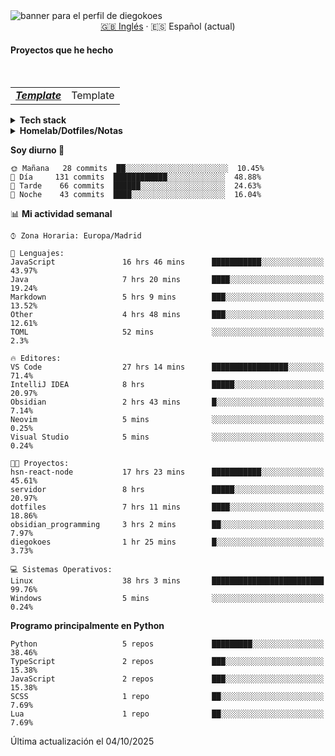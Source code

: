 <picture>
 <source media="(prefers-color-scheme: dark)" srcset="https://i.imgur.com/G5n6xUz.png">
 <source media="(prefers-color-scheme: light)" srcset="https://i.imgur.com/8gLfu4u.png">
 <img alt="banner para el perfil de diegokoes" src="https://i.imgur.com/G5n6xUz.png">
</picture>

<!-- Cambiador de idioma -->
<div align="center">
  <a href="./README.md">🇬🇧 Inglés</a> · <a>🇪🇸 Español (actual)</a>
</div>

#### Proyectos que he hecho

  <br>
  <table>
    <tbody>
      <tr>
        <td>
          <em>
            <strong><a href="#">Template</a></strong>
          </em>
        </td>
        <td>
Template         </td>
      </tr>
  </tbody>
  </table>

<details>
  <summary><strong>Tech stack</strong></summary>

  <!-- Frontend -->
  <img alt="Frontend" src="https://img.shields.io/badge/Front%20%20%20-20232a?style=for-the-badge&logo=terminal&logoColor=white">
  <img alt="Angular" src="https://img.shields.io/badge/angular-7E22CE?style=for-the-badge&logo=angular&logoColor=white">
  <img alt="React" src="https://img.shields.io/badge/react-20232a?style=for-the-badge&logo=react&logoColor=61DAFB">
  <img alt="Tailwind CSS" src="https://img.shields.io/badge/tailwindcss-06B6D4?style=for-the-badge&logo=tailwindcss&logoColor=white">
  <img alt="SCSS/SASS" src="https://img.shields.io/badge/scss-CC6699?style=for-the-badge&logo=sass&logoColor=white">
<br>

  <!-- Backend -->
  <img alt="Backend" src="https://img.shields.io/badge/Back%20%20%20%20-20232a?style=for-the-badge&logo=terminal&logoColor=white">
  <img alt="Node.js" src="https://img.shields.io/badge/node.js-339933?style=for-the-badge&logo=nodedotjs&logoColor=white">
  <img alt="Express" src="https://img.shields.io/badge/express-000000?style=for-the-badge&logo=express&logoColor=white">
  <img alt="Spring" src="https://img.shields.io/badge/spring-6DB33F?style=for-the-badge&logo=spring&logoColor=white">
<br>

  <!-- Databases -->
  <img alt="Databases" src="https://img.shields.io/badge/DB's%20-20232a?style=for-the-badge&logo=terminal&logoColor=white">
  <img alt="MongoDB" src="https://img.shields.io/badge/mongodb-4EA94B?style=for-the-badge&logo=mongodb&logoColor=white">
  <img alt="Supabase" src="https://img.shields.io/badge/supabase-3ECF8E?style=for-the-badge&logo=supabase&logoColor=white">
  <img alt="Valkey" src="https://img.shields.io/badge/valkey-DC382D?style=for-the-badge&logo=valkey&logoColor=white">
  <img alt="DBeaver" src="https://img.shields.io/badge/dbeaver-2F6BFF?style=for-the-badge&logo=dbeaver&logoColor=white">
<br>
  <!-- DevOps -->
  <img alt="DevOps" src="https://img.shields.io/badge/DevOps%20%20%20-20232a?style=for-the-badge&logo=terminal&logoColor=white">
  <img alt="Docker" src="https://img.shields.io/badge/docker-2496ED?style=for-the-badge&logo=docker&logoColor=white">
  <img alt="Proxmox" src="https://img.shields.io/badge/proxmox-e57000?style=for-the-badge&logo=proxmox&logoColor=white">
  <img alt="Jenkins" src="https://img.shields.io/badge/jenkins-D24939?style=for-the-badge&logo=jenkins&logoColor=white">
  <img alt="Git" src="https://img.shields.io/badge/git-F05032?style=for-the-badge&logo=git&logoColor=white">
</details>

<details>
  <summary><strong>Homelab/Dotfiles/Notas</strong></summary>

  <table>
    <tbody>
      <tr>
        <td>
          <strong><a href="https://github.com/diegokoes/proxmox">proxmox</a></strong>
        </td>
        <td>Configuraciones y documentación relacionadas con Proxmox</td>
      </tr>
      <tr>
        <td>
          <strong><a href="https://github.com/diegokoes/dotfiles">dotfiles</a></strong>
        </td>
        <td>Mis dotfiles y la configuración del entorno</td>
      </tr>
      <tr>
        <td>
          <strong><a href="https://github.com/diegokoes/NOTES_programming">obsidian_programming</a></strong>
        </td>
        <td>Notas y vault de Obsidian sobre programación/tecnología</td>
      </tr>
    </tbody>
  </table>
</details>

<!--START_SECTION:waka_es-->
**Soy diurno 🐤** 

```text
🌞 Mañana   28 commits  ██░░░░░░░░░░░░░░░░░░░░░░░  10.45%
🌆 Día     131 commits  ████████████░░░░░░░░░░░░░  48.88%
🌃 Tarde    66 commits  ██████░░░░░░░░░░░░░░░░░░░  24.63%
🌙 Noche    43 commits  ████░░░░░░░░░░░░░░░░░░░░░  16.04%
```


📊 **Mi actividad semanal** 

```text
⌚︎ Zona Horaria: Europa/Madrid

💬 Lenguajes: 
JavaScript               16 hrs 46 mins      ███████████░░░░░░░░░░░░░░   43.97% 
Java                     7 hrs 20 mins       ████░░░░░░░░░░░░░░░░░░░░░   19.24% 
Markdown                 5 hrs 9 mins        ███░░░░░░░░░░░░░░░░░░░░░░   13.52% 
Other                    4 hrs 48 mins       ███░░░░░░░░░░░░░░░░░░░░░░   12.61% 
TOML                     52 mins             ░░░░░░░░░░░░░░░░░░░░░░░░░   2.3%

🔥 Editores: 
VS Code                  27 hrs 14 mins      █████████████████░░░░░░░░   71.4% 
IntelliJ IDEA            8 hrs               █████░░░░░░░░░░░░░░░░░░░░   20.97% 
Obsidian                 2 hrs 43 mins       █░░░░░░░░░░░░░░░░░░░░░░░░   7.14% 
Neovim                   5 mins              ░░░░░░░░░░░░░░░░░░░░░░░░░   0.25% 
Visual Studio            5 mins              ░░░░░░░░░░░░░░░░░░░░░░░░░   0.24%

🐱‍💻 Proyectos: 
hsn-react-node           17 hrs 23 mins      ███████████░░░░░░░░░░░░░░   45.61% 
servidor                 8 hrs               █████░░░░░░░░░░░░░░░░░░░░   20.97% 
dotfiles                 7 hrs 11 mins       ████░░░░░░░░░░░░░░░░░░░░░   18.86% 
obsidian_programming     3 hrs 2 mins        ██░░░░░░░░░░░░░░░░░░░░░░░   7.97% 
diegokoes                1 hr 25 mins        █░░░░░░░░░░░░░░░░░░░░░░░░   3.73%

💻 Sistemas Operativos: 
Linux                    38 hrs 3 mins       █████████████████████████   99.76% 
Windows                  5 mins              ░░░░░░░░░░░░░░░░░░░░░░░░░   0.24%

```

**Programo principalmente en Python** 

```text
Python                   5 repos             █████████░░░░░░░░░░░░░░░░   38.46% 
TypeScript               2 repos             ███░░░░░░░░░░░░░░░░░░░░░░   15.38% 
JavaScript               2 repos             ███░░░░░░░░░░░░░░░░░░░░░░   15.38% 
SCSS                     1 repo              ██░░░░░░░░░░░░░░░░░░░░░░░   7.69% 
Lua                      1 repo              ██░░░░░░░░░░░░░░░░░░░░░░░   7.69%

```



 Última actualización el 04/10/2025
<!--END_SECTION:waka_es-->
